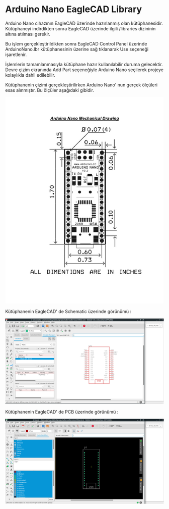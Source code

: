 # Arduino Nano EagleCAD Library

Arduino Nano cihazının EagleCAD üzerinde hazırlanmış olan kütüphanesidir. Kütüphaneyi indirdikten sonra EagleCAD üzerinde ilgili /libraries dizininin altına atılması gerekir.

Bu işlem gerçekleştirildikten sonra EagleCAD Control Panel üzerinde ArduinoNano.lbr kütüphanesinin üzerine sağ tıklanarak Use seçeneği işaretlenir.

İşlemlerin tamamlanmasıyla kütüphane hazır kullanılabilir duruma gelecektir. Devre çizim ekranında Add Part seçeneğiyle Arduino Nano seçilerek projeye kolaylıkla dahil edilebilir.

Kütüphanenin çizimi gerçekleştirilirken Arduino Nano' nun gerçek ölçüleri esas alınmıştır. Bu ölçüler aşağıdaki gibidir.


![alt text](https://github.com/berkayaltass/ArduinoNanoEagleLibrary/blob/master/arduinonanomechanicaldrawing.jpg)

Kütüphanenin EagleCAD' de Schematic üzerinde görünümü : 

![alt text](https://github.com/berkayaltass/ArduinoNanoEagleLibrary/blob/master/schematicgorunum.png)

Kütüphanenin EagleCAD' de PCB üzerinde görünümü : 

![alt text](https://github.com/berkayaltass/ArduinoNanoEagleLibrary/blob/master/pcbgorunum.png)
